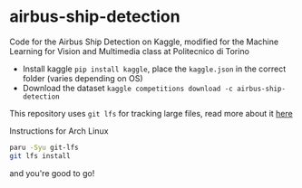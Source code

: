 # airbus-ship-detection
 Code for the Airbus Ship Detection on Kaggle, modified for the Machine Learning for Vision and Multimedia class at Politecnico di Torino

- Install kaggle `pip install kaggle`, place the `kaggle.json` in the correct folder (varies depending on OS)
- Download the dataset `kaggle competitions download -c airbus-ship-detection`

This repository uses `git lfs` for tracking large files, read more about it [here](https://git-lfs.com/)

Instructions for Arch Linux
``` bash
paru -Syu git-lfs
git lfs install
```
and you're good to go!